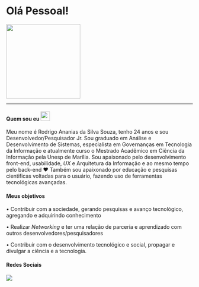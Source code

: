 # Olá Pessoal!
<img src="https://media1.tenor.com/images/841aeb9f113999616d097b414c539dfd/tenor.gif?itemid=5368357" align=center width=200px height=200px>
<hr>
<h4>Quem sou eu <img src="https://github.githubassets.com/images/icons/emoji/unicode/1f468.png" width=25px height=25px></h4> 
Meu nome é Rodrigo Ananias da Silva Souza, tenho 24 anos e sou Desenvolvedor/Pesquisador Jr. Sou graduado em Análise e Desenvolvimento de Sistemas, especialista em Governanças em Tecnologia da Informação e atualmente curso o Mestrado Acadêmico em Ciência da Informação pela Unesp de Marília. Sou apaixonado pelo desenvolvimento front-end, usabilidade, <i>UX</i> e Arquitetura da Informação e ao mesmo tempo pelo back-end ♥ Também sou apaixonado por educação e pesquisas cientificas voltadas para o usuário, fazendo uso de ferramentas tecnológicas avançadas.
<h4>Meus objetivos </h4>
<p>• Contribuir com a sociedade, gerando pesquisas e avanço tecnológico, agregando e adquirindo conhecimento</p>
<p>• Realizar <i>Networking</i> e ter uma relação de parceria e aprendizado com outros desenvolvedores/pesquisadores</p>
<p>• Contribuir com o desenvolvimento tecnológico e social,  propagar e divulgar a ciência e a tecnologia.</p>
<h4>Redes Sociais</h4>
<div><a href="https://www.linkedin.com/in/rodrigo-ananias-9368a8136/" target="_blank"><img src="https://img.shields.io/badge/linkedin-%230077B5.svg?&style=for-the-badge&logo=linkedin&logoColor=white"></a>
</div>
